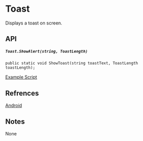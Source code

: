 # Toast
Displays a toast on screen.

## API
##### `Toast.ShowAlert(string, ToastLength)`
`public static void ShowToast(string toastText, ToastLength toastLength);`

[Example Script](../../../Assets/UnityMobileModuleDemo/Toast/DisplayToast.cs)

## Refrences
[Android](https://stackoverflow.com/a/3504538)

## Notes
None